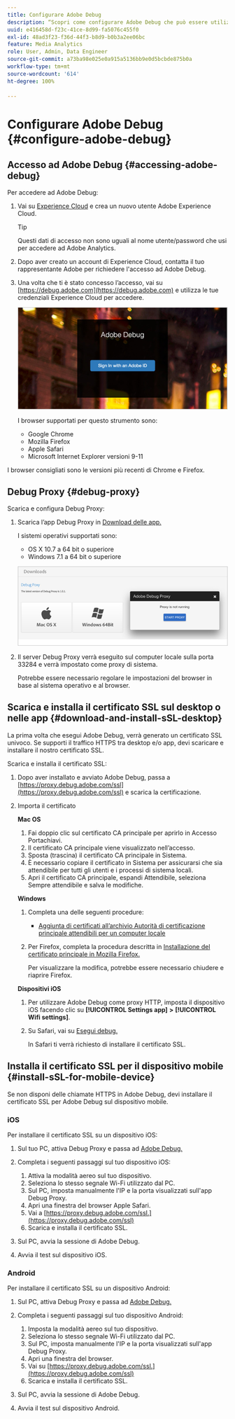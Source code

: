 ```yaml
---
title: Configurare Adobe Debug
description: “Scopri come configurare Adobe Debug che può essere utilizzato per risolvere i problemi relativi alle implementazioni Media SDK.”
uuid: e416458d-f23c-41ce-8d99-fa5076c455f0
exl-id: 48ad3f23-f36d-44f3-b8d9-b0b3a2ee06bc
feature: Media Analytics
role: User, Admin, Data Engineer
source-git-commit: a73ba98e025e0a915a5136bb9e0d5bcbde875b0a
workflow-type: tm+mt
source-wordcount: '614'
ht-degree: 100%

---
```


# Configurare Adobe Debug {#configure-adobe-debug}

## Accesso ad Adobe Debug {#accessing-adobe-debug}

Per accedere ad Adobe Debug:

1. Vai su [Experience Cloud](https://www.marketing.adobe.com/) e crea un nuovo utente Adobe Experience Cloud.

   >[!TIP]
   >
   >Questi dati di accesso non sono uguali al nome utente/password che usi per accedere ad Adobe Analytics.

1. Dopo aver creato un account di Experience Cloud, contatta il tuo rappresentante Adobe per richiedere l&#39;accesso ad Adobe Debug.
1. Una volta che ti è stato concesso l’accesso, vai su [https://debug.adobe.com](https://debug.adobe.com) e utilizza le tue credenziali Experience Cloud per accedere.

   ![](assets/adobe-debug-login.png)

   I browser supportati per questo strumento sono:
   * Google Chrome
   * Mozilla Firefox
   * Apple Safari
   * Microsoft Internet Explorer versioni 9-11

I browser consigliati sono le versioni più recenti di Chrome e Firefox.

## Debug Proxy {#debug-proxy}

Scarica e configura Debug Proxy:

1. Scarica l’app Debug Proxy in [Download delle app.](https://debug.adobe.com/#/downloads)

   I sistemi operativi supportati sono:
   * OS X 10.7 a 64 bit o superiore
   * Windows 7.1 a 64 bit o superiore

   ![](assets/debug-proxy-app.png)

1. Il server Debug Proxy verrà eseguito sul computer locale sulla porta 33284 e verrà impostato come proxy di sistema.

   Potrebbe essere necessario regolare le impostazioni del browser in base al sistema operativo e al browser.

## Scarica e installa il certificato SSL sul desktop o nelle app {#download-and-install-sSL-desktop}

La prima volta che esegui Adobe Debug, verrà generato un certificato SSL univoco. Se supporti il traffico HTTPS tra desktop e/o app, devi scaricare e installare il nostro certificato SSL.

Scarica e installa il certificato SSL:

1. Dopo aver installato e avviato Adobe Debug, passa a [https://proxy.debug.adobe.com/ssl](https://proxy.debug.adobe.com/ssl) e scarica la certificazione.
1. Importa il certificato

   **Mac OS**
   1. Fai doppio clic sul certificato CA principale per aprirlo in Accesso Portachiavi.
   1. Il certificato CA principale viene visualizzato nell’accesso.
   1. Sposta (trascina) il certificato CA principale in Sistema.
   1. È necessario copiare il certificato in Sistema per assicurarsi che sia attendibile per tutti gli utenti e i processi di sistema locali.
   1. Apri il certificato CA principale, espandi Attendibile, seleziona Sempre attendibile e salva le modifiche.

   **Windows**
   1. Completa una delle seguenti procedure:

      * [Aggiunta di certificati all’archivio Autorità di certificazione principale attendibili per un computer locale](https://technet.microsoft.com/it-it/library/cc754841.aspx#BKMK_addlocal)

   1. Per Firefox, completa la procedura descritta in [Installazione del certificato principale in Mozilla Firefox.](https://wiki.wmtransfer.com/projects/webmoney/wiki/Installing_root_certificate_in_Mozilla_Firefox)

      Per visualizzare la modifica, potrebbe essere necessario chiudere e riaprire Firefox.

   **Dispositivi iOS**
   1. Per utilizzare Adobe Debug come proxy HTTP, imposta il dispositivo iOS facendo clic su **[!UICONTROL Settings app]** **>** **[!UICONTROL Wifi settings]**.

   1. Su Safari, vai su [Esegui debug.](https://proxy.debug.adobe.com/ssl)

      In Safari ti verrà richiesto di installare il certificato SSL.

## Installa il certificato SSL per il dispositivo mobile {#install-sSL-for-mobile-device}

Se non disponi delle chiamate HTTPS in Adobe Debug, devi installare il certificato SSL per Adobe Debug sul dispositivo mobile.

### iOS

Per installare il certificato SSL su un dispositivo iOS:

1. Sul tuo PC, attiva Debug Proxy e passa ad [Adobe Debug.](https://debug.adobe.com)
1. Completa i seguenti passaggi sul tuo dispositivo iOS:
   1. Attiva la modalità aereo sul tuo dispositivo.
   1. Seleziona lo stesso segnale Wi-Fi utilizzato dal PC.
   1. Sul PC, imposta manualmente l&#39;IP e la porta visualizzati sull&#39;app Debug Proxy.
   1. Apri una finestra del browser Apple Safari.
   1. Vai a [https://proxy.debug.adobe.com/ssl.](https://proxy.debug.adobe.com/ssl)
   1. Scarica e installa il certificato SSL.

1. Sul PC, avvia la sessione di Adobe Debug.
1. Avvia il test sul dispositivo iOS.

### Android

Per installare il certificato SSL su un dispositivo Android:

1. Sul PC, attiva Debug Proxy e passa ad [Adobe Debug.](https://debug.adobe.com)
1. Completa i seguenti passaggi sul tuo dispositivo Android:
   1. Imposta la modalità aereo sul tuo dispositivo.
   1. Seleziona lo stesso segnale Wi-Fi utilizzato dal PC.
   1. Sul PC, imposta manualmente l&#39;IP e la porta visualizzati sull&#39;app Debug Proxy.
   1. Apri una finestra del browser.
   1. Vai su [https://proxy.debug.adobe.com/ssl.](https://proxy.debug.adobe.com/ssl)
   1. Scarica e installa il certificato SSL.

1. Sul PC, avvia la sessione di Adobe Debug.
1. Avvia il test sul dispositivo Android.
